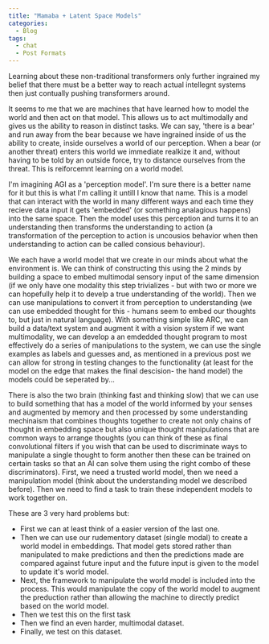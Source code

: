 ```yaml
---
title: "Mamaba + Latent Space Models"
categories:
  - Blog
tags:
  - chat
  - Post Formats
---
```


Learning about these non-traditional transformers only further ingrained my belief that there must be a better way to reach actual intellegnt systems then just contually pushing transformers around. 

It seems to me that we are machines that have learned how to model the world and then act on that model. This allows us to act multimodally and gives us the ability to reason in distinct tasks. We can say, 'there is a bear' and run away from the bear because we have ingrained inside of us the ability to create, inside ourselves a world of our perception. When a bear (or another threat) enters this world we immediate realkize it and, without having to be told by an outside force, try to distance ourselves from the threat. This is reiforcemnt learning on a world model. 

I'm imagining AGI as a 'perception model'. I'm sure there is a better name for it but this is what I'm calling it untill I know that name. This is a model that can interact with the world in many different ways and each time they recieve data input it gets 'embedded' (or something analagious happens) into the same space. Then the model uses this perception and turns it to an understanding then transforms the understanding to action (a transformation of the perception to action is uncousios behavior when then understanding to action can be called consious behaviour).

We each have a world model that we create in our minds about what the environment is. We can think of constructing this using the 2 minds by building a space to embed multimodal sensory input of the same dimension (if we only have one modality this step trivializes - but with two or more we can hopefully help it to develp a true understanding of the world). Then we can use manipulations to convert it from perception to understanding (we can use embedded thought for this - humans seem to embed our thoughts to, but just in natural language). With something simple like ARC, we can build a data/text system and augment it with a vision system if we want multimodality, we can develop a an emdedded thought program to most effectively do a series of manipulations to the system, we can use the single examples as labels and guesses and, as mentioned in a previous post we can allow for strong in testing changes to the functionality (at least for the model on the edge that makes the final descision- the hand model) the models could be seperated by...

There is also the two brain (thinking fast and thinking slow) that we can use to build something that has a model of the world informed by your senses and augmented by memory and then processed by some understanding mechinaism that combines thoughts together to create not only chains of thought in embedding space but also unique thought manipulations that are common ways to arrange thoughts (you can think of these as final convolutional filters if you wish that can be used to discriminate ways to manipulate a single thought to form another then these can be trained on certain tasks so that an AI can solve them using the right combo of these discriminators). First, we need a trusted world model, then we need a manipulation model (think about the understanding model we described before). Then we need to find a task to train these independent models to work together on. 

These are 3 very hard problems but:
  - First we can at least think of a easier version of the last one.
  - Then we can use our rudementory dataset (single modal) to create a world model in embeddings. That model gets stored rather than manipulated to make predictions and then the predictions made are compared against future input and the future input is given to the model to update it's world model.
  - Next, the framework to manipulate the world model is included into the process. This would manipulate the copy of the world model to augment the preduction rather than allowing the machine to directly predict based on the world model.
  - Then we test this on the first task
  - Then we find an even harder, multimodal dataset.
  - Finally, we test on this dataset.
